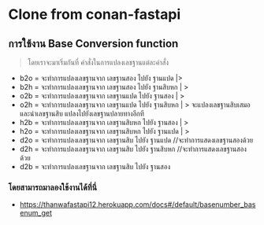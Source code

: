 # Clone from conan-fastapi

## การใช้งาน Base Conversion function

>โดยเราจะมาเริ่มกันที่ คำสั่งในการแปลงเลชฐานแต่ละคำสั่ง

* b2o = จะทำการแปลงเลขฐานจาก เลขฐานสอง ไปยัง ฐานแปด   |>
* b2h = จะทำการแปลงเลขฐานจาก เลขฐานสอง ไปยัง ฐานสิบหก  | >
* o2b = จะทำการแปลงเลขฐานจาก เลขฐานแปด ไปยัง ฐานสอง   |   >
* o2h = จะทำการแปลงเลขฐานจาก เลขฐานแปด ไปยัง ฐานสิบหก  |     >      จะแปลงเลขฐานสิบเสมอ และนำเลขฐานสิบ แปลงไปยังเลขฐานปลายทางอีกที
* h2b = จะทำการแปลงเลขฐานจาก เลขฐานสิบหก ไปยัง ฐานสอง   | >
* h2o = จะทำการแปลงเลขฐานจาก เลขฐานสิบหก ไปยัง ฐานแปด  | >
* d2o = จะทำการแปลงเลขฐานจาก เลขฐานสิบ ไปยัง ฐานแปด     //จะทำการแสดงเลขฐานสองด้วย
* d2h = จะทำการแปลงเลขฐานจาก เลขฐานสิบ ไปยัง ฐานสิบหก    //จะทำการแสดงเลขฐานสองด้วย
* d2b = จะทำการแปลงเลขฐานจาก เลขฐานสิบ ไปยัง ฐานสอง   



### โดยสามารถมาลองใช้งานได้ที่นี่ 

* https://thanwafastapi12.herokuapp.com/docs#/default/basenumber_basenum_get 

